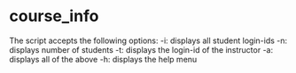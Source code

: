 # course_info

The script accepts the following options:
     -i:  displays all student login-ids
     -n:  displays number of students
     -t:  displays the login-id of the instructor
     -a:  displays all of the above
     -h:  displays the help menu

